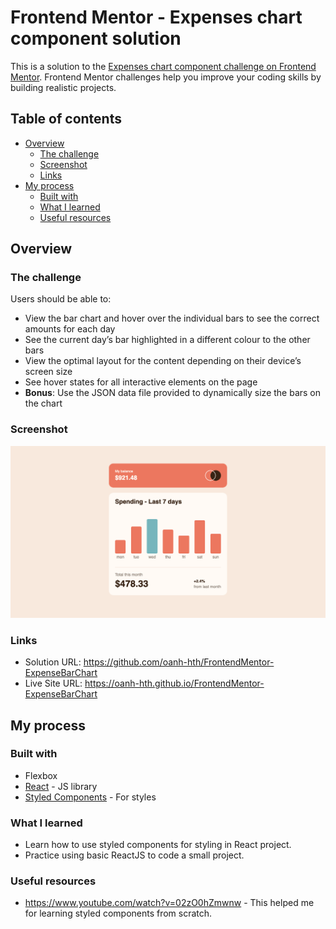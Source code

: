 # Frontend Mentor - Expenses chart component solution

This is a solution to the [Expenses chart component challenge on Frontend Mentor](https://www.frontendmentor.io/challenges/expenses-chart-component-e7yJBUdjwt). Frontend Mentor challenges help you improve your coding skills by building realistic projects. 

## Table of contents

- [Overview](#overview)
  - [The challenge](#the-challenge)
  - [Screenshot](#screenshot)
  - [Links](#links)
- [My process](#my-process)
  - [Built with](#built-with)
  - [What I learned](#what-i-learned)
  - [Useful resources](#useful-resources)


## Overview

### The challenge

Users should be able to:

- View the bar chart and hover over the individual bars to see the correct amounts for each day
- See the current day’s bar highlighted in a different colour to the other bars
- View the optimal layout for the content depending on their device’s screen size
- See hover states for all interactive elements on the page
- **Bonus**: Use the JSON data file provided to dynamically size the bars on the chart

### Screenshot

![](https://github.com/oanh-hth/FrontendMentor-ExpenseBarChart/blob/main/src/images/Expense-chart.png)


### Links

- Solution URL: https://github.com/oanh-hth/FrontendMentor-ExpenseBarChart
- Live Site URL: https://oanh-hth.github.io/FrontendMentor-ExpenseBarChart

## My process

### Built with

- Flexbox
- [React](https://reactjs.org/) - JS library
- [Styled Components](https://styled-components.com/) - For styles


### What I learned

- Learn how to use styled components for styling in React project.
- Practice using basic ReactJS to code a small project.

### Useful resources

- https://www.youtube.com/watch?v=02zO0hZmwnw - This helped me for learning styled components from scratch. 





